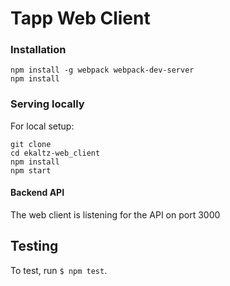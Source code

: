 # Tapp Web Client

### Installation
```
npm install -g webpack webpack-dev-server
npm install
```

### Serving locally
For local setup:
```
git clone
cd ekaltz-web_client
npm install
npm start
```

#### Backend API
The web client is listening for the API on port 3000

## Testing
To test, run `$ npm test`.
